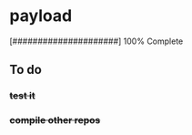 # payload
[#####################] 100% Complete
## To do 
### ~~test it~~
### ~~compile other repos~~
